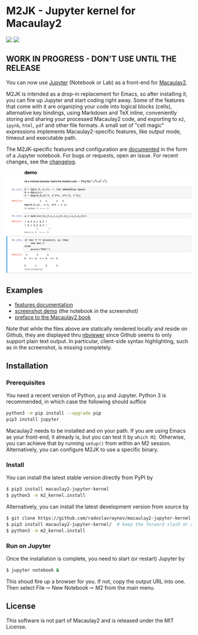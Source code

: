 # M2JK - Jupyter kernel for Macaulay2

[![](https://img.shields.io/travis/radoslavraynov/Macaulay2-Jupyter-Kernel.svg?style=flat-square)](https://travis-ci.org/radoslavraynov/Macaulay2-Jupyter-Kernel)
[![](https://img.shields.io/pypi/v/macaulay2-jupyter-kernel.svg?style=flat-square)](#link-to-pypi-page)
<!-- [![](https://img.shields.io/badge/version-0.2.0-blue.svg?style=flat-square)](#) -->

## WORK IN PROGRESS - DON'T USE UNTIL THE RELEASE

You can now use [Jupyter](http://www.jupyter.org) (Notebook or Lab) as a front-end for [Macaulay2](http://faculty.math.illinois.edu/Macaulay2/).

M2JK is intended as a drop-in replacement for Emacs, so after installing it,
you can fire up Jupyter and start coding right away.
Some of the features that come with it are
organizing your code into logical blocks (cells),
alternative key bindings,
using Markdown and TeX inline,
conveniently storing and sharing your processed Macaulay2 code,
and exporting to `m2`, `ipynb`, `html`, `pdf` and other file formats.
A small set of "cell magic" expressions implements Macaulay2-specific features,
like output mode, timeout and executable path.

The M2JK-specific features and configuration are [documented]() in the form of a Jupyter notebook.
For bugs or requests, open an issue.
For recent changes, see the [changelog](CHANGELOG.md).

![](/demo/screenshot.png?raw=true)

## Examples

* [features documentation](https://nbviewer.jupyter.org/github/radoslavraynov/Macaulay2-Jupyter-Kernel/blob/master/demo/features.ipynb)
* [screenshot demo](https://nbviewer.jupyter.org/github/radoslavraynov/Macaulay2-Jupyter-Kernel/blob/master/demo/minimal.ipynb) (the notebook in the screenshot)
* [preface to the Macaulay2 book](https://nbviewer.jupyter.org/github/radoslavraynov/Macaulay2-Jupyter-Kernel/blob/master/demo/p1m2book.ipynb)

Note that while the files above are statically rendered locally and reside on Github,
they are displayed thru [nbviewer](#) since Github seems to only support plain text output.
In particular, client-side syntax highlighting, such as in the screenshot,
is missing completely.

## Installation

### Prerequisites

You need a recent version of Python, `pip` and Jupyter.
Python 3 is recommended, in which case the following should suffice
```bash
python3 -m pip install --upgrade pip
pip3 install jupyter
```

Macaulay2 needs to be installed and on your path.
If you are using Emacs as your front-end, it already is, but you can test it by `which M2`.
Otherwise, you can achieve that by running `setup()` from within an M2 session.
Alternatively, you can configure M2JK to use a specific binary.

### Install

You can install the latest stable version directly from PyPI by

```bash
$ pip3 install macaulay2-jupyter-kernel
$ python3 -m m2_kernel.install
```

Alternatively, you can install the latest development version from source by

```bash
$ git clone https://github.com/radoslavraynov/macaulay2-jupyter-kernel.git
$ pip3 install macaulay2-jupyter-kernel/  # keep the forward slash or cd into the directory 
$ python3 -m m2_kernel.install
```

### Run on Jupyter

Once the installation is complete, you need to start (or restart) Jupyter by

```bash
$ jupyter notebook &
```

This shoud fire up a browser for you. If not, copy the output URL into one.
Then select File ⇨ New Notebook ⇨ M2 from the main menu.

## License

This software is not part of Macaulay2 and is released under the MIT License.
